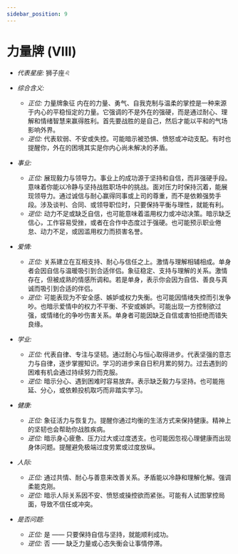 ```yaml
---
sidebar_position: 9
---
```


# 力量牌 (VIII)
- *代表星座:* 狮子座♌️
- *综合含义:* 
  - *正位:* 力量牌象征 内在的力量、勇气、自我克制与温柔的掌控是一种来源于内心的平稳恒定的力量。它强调的不是外在的强硬，而是通过耐心、理解和情绪智慧来赢得胜利。首先要战胜的是自己，然后才能以平和的气场影响外界。
  - *逆位:* 代表软弱、不安或失控。可能暗示被恐惧、愤怒或冲动支配。有时也提醒你，外在的困境其实是你内心尚未解决的矛盾。

- *事业:* 
  - *正位:* 展现毅力与领导力。事业上的成功源于坚持和自信，而非强硬手段。意味着你能以冷静与坚持战胜职场中的挑战。面对压力时保持沉着，能展现领导力。通过诚信与耐心赢得同事或上司的尊重，而不是依赖强势手段。涉及谈判、合同、或领导职位时，只要保持平衡与理性，就能有利。
  - *逆位:* 动力不足或缺乏自信，也可能意味着滥用权力或冲动决策。暗示缺乏信心，工作容易受挫，或者在合作中态度过于强硬。也可能预示职业倦怠、动力不足，或因滥用权力而损害名誉。
- *爱情:* 
  - *正位:* 关系建立在互相支持、耐心与信任之上。激情与理解相辅相成。单身者会因自信与温暖吸引到合适伴侣。象征稳定、支持与理解的关系。激情存在，但被成熟的情感所调和。若是单身，表示你会因为自信、善良与真诚而吸引到合适的伴侣。
  - *逆位:* 可能表现为不安全感、嫉妒或权力失衡。也可能因情绪失控而引发争吵。也暗示爱情中的权力不平衡、不安或嫉妒。可能出现一方控制欲过强，或情绪化的争吵伤害关系。单身者可能因缺乏自信或害怕拒绝而错失良缘。
- *学业:* 
  - *正位:* 代表自律、专注与坚韧。通过耐心与恒心取得进步。代表坚强的意志力与自律，逐步掌握知识。学习的进步来自日积月累的努力。过去遇到的困难有机会通过持续努力而克服。
  - *逆位:* 暗示分心、遇到困难时容易放弃。表示缺乏毅力与坚持。也可能拖延、分心，或依赖投机取巧而非踏实学习。
- *健康:* 
  - *正位:* 象征活力与恢复力。提醒你通过均衡的生活方式来保持健康。精神上的坚韧也会帮助你战胜疾病。
  - *逆位:* 暗示身心疲惫、压力过大或过度透支。也可能因忽视心理健康而出现身体问题。提醒避免极端过度劳累或过度放纵。
- *人际:* 
  - *正位:* 通过共情、耐心与善意来改善关系。矛盾能以冷静和理解化解。强调柔能克刚。
  - *逆位:* 暗示人际关系因不安、愤怒或操控欲而紧张。可能有人试图掌控局面，导致不信任或冲突。

    
- *是否问题:* 
  - *正位:* 是 —— 只要保持自信与坚持，就能顺利成功。
  - *逆位:* 否 —— 缺乏力量或心态失衡会让事情停滞。
